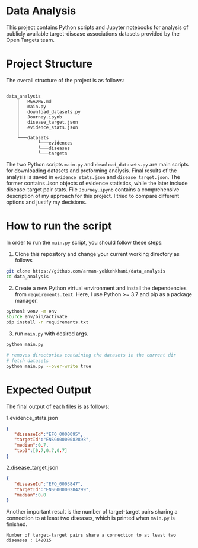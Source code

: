 # Data Analysis

This project contains Python scripts and Jupyter notebooks for analysis of publicly available target-disease
associations datasets provided by the Open Targets team.

# Project Structure

The overall structure of the project is as follows:

```bazaar

data_analysis
    │   README.md
    │   main.py
    │   download_datasets.py
    │   Journey.ipynb
    │   disease_target.json
    │   evidence_stats.json
    │
    └───datasets
            └───evidences
            └───diseases
            └───targets
```

The two Python scripts `main.py` and `download_datasets.py` are main scripts for downloading datasets and preforming
analysis. Final results of the analysis is saved in `evidence_stats.json` and `disease_target.json`. The former contains
Json objects of evidence statistics, while the later include disease-target pair stats. File `Journey.ipynb` contains a comprehensive description of my approach for this project. I tried to compare
different options and justify my decisions.
# How to run the script

In order to run the `main.py` script, you should follow these steps:

1. Clone this repository and change your current working directory as follows

```bash
git clone https://github.com/arman-yekkehkhani/data_analysis
cd data_analysis
```

2. Create a new Python virtual environment and install the dependencies from `requirements.text`. Here, I use
   Python >= 3.7 and pip as a package manager.

```bash
python3 venv -m env
source env/bin/activate
pip install -r requirements.txt
```

3. run `main.py` with desired args.
```bash
python main.py

# removes directories containing the datasets in the current dir
# fetch datasets
python main.py --over-write true
```

# Expected Output

The final output of each files is as follows:

1.evidence_stats.json
```json
{
   "diseaseId":"EFO_0000095",
   "targetId":"ENSG00000082898",
   "median":0.7,
   "top3":[0.7,0.7,0.7]
}
```
2.disease_target.json
```json
{
   "diseaseId":"EFO_0003847",
   "targetId":"ENSG00000284299",
   "median":0.0
}
```
Another important result is the number of target-target pairs sharing a connection to at least two diseases, which is
printed when `main.py` is finished.
```text
Number of target-target pairs share a connection to at least two diseases : 142015
```




